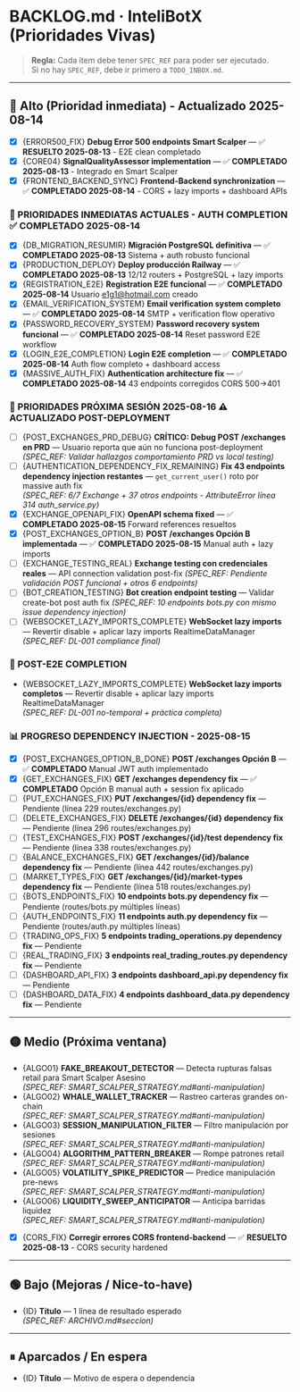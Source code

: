 # BACKLOG.md · InteliBotX (Prioridades Vivas)

> **Regla:** Cada ítem debe tener `SPEC_REF` para poder ser ejecutado.  
> Si no hay `SPEC_REF`, debe ir primero a `TODO_INBOX.md`.

---

## 🔴 Alto (Prioridad inmediata) - Actualizado 2025-08-14
- [x] {ERROR500_FIX} **Debug Error 500 endpoints Smart Scalper** — ✅ **RESUELTO 2025-08-13** - E2E clean completado
- [x] {CORE04} **SignalQualityAssessor implementation** — ✅ **COMPLETADO 2025-08-13** - Integrado en Smart Scalper
- [x] {FRONTEND_BACKEND_SYNC} **Frontend-Backend synchronization** — ✅ **COMPLETADO 2025-08-14** - CORS + lazy imports + dashboard APIs

### **🚀 PRIORIDADES INMEDIATAS ACTUALES - AUTH COMPLETION** ✅ **COMPLETADO 2025-08-14**
- [x] {DB_MIGRATION_RESUMIR} **Migración PostgreSQL definitiva** — ✅ **COMPLETADO 2025-08-13** Sistema + auth robusto funcional
- [x] {PRODUCTION_DEPLOY} **Deploy producción Railway** — ✅ **COMPLETADO 2025-08-13** 12/12 routers + PostgreSQL + lazy imports  
- [x] {REGISTRATION_E2E} **Registration E2E funcional** — ✅ **COMPLETADO 2025-08-14** Usuario e1g1@hotmail.com creado
- [x] {EMAIL_VERIFICATION_SYSTEM} **Email verification system completo** — ✅ **COMPLETADO 2025-08-14** SMTP + verification flow operativo
- [x] {PASSWORD_RECOVERY_SYSTEM} **Password recovery system funcional** — ✅ **COMPLETADO 2025-08-14** Reset password E2E workflow  
- [x] {LOGIN_E2E_COMPLETION} **Login E2E completion** — ✅ **COMPLETADO 2025-08-14** Auth flow completo + dashboard access
- [x] {MASSIVE_AUTH_FIX} **Authentication architecture fix** — ✅ **COMPLETADO 2025-08-14** 43 endpoints corregidos CORS 500→401

### **🚨 PRIORIDADES PRÓXIMA SESIÓN 2025-08-16** ⚠️ **ACTUALIZADO POST-DEPLOYMENT**
- [ ] {POST_EXCHANGES_PRD_DEBUG} **CRÍTICO: Debug POST /exchanges en PRD** — Usuario reporta que aún no funciona post-deployment
  *(SPEC_REF: Validar hallazgos comportamiento PRD vs local testing)*
- [ ] {AUTHENTICATION_DEPENDENCY_FIX_REMAINING} **Fix 43 endpoints dependency injection restantes** — `get_current_user()` roto por massive auth fix  
  *(SPEC_REF: 6/7 Exchange + 37 otros endpoints - AttributeError línea 314 auth_service.py)*
- [x] {EXCHANGE_OPENAPI_FIX} **OpenAPI schema fixed** — ✅ **COMPLETADO 2025-08-15** Forward references resueltos
- [x] {POST_EXCHANGES_OPTION_B} **POST /exchanges Opción B implementada** — ✅ **COMPLETADO 2025-08-15** Manual auth + lazy imports
- [ ] {EXCHANGE_TESTING_REAL} **Exchange testing con credenciales reales** — API connection validation post-fix
  *(SPEC_REF: Pendiente validación POST funcional + otros 6 endpoints)*
- [ ] {BOT_CREATION_TESTING} **Bot creation endpoint testing** — Validar create-bot post auth fix
  *(SPEC_REF: 10 endpoints bots.py con mismo issue dependency injection)*
- [ ] {WEBSOCKET_LAZY_IMPORTS_COMPLETE} **WebSocket lazy imports** — Revertir disable + aplicar lazy imports RealtimeDataManager  
  *(SPEC_REF: DL-001 compliance final)*

### **🔄 POST-E2E COMPLETION**
- {WEBSOCKET_LAZY_IMPORTS_COMPLETE} **WebSocket lazy imports completos** — Revertir disable + aplicar lazy imports RealtimeDataManager  
  *(SPEC_REF: DL-001 no-temporal + práctica completa)*

### **📊 PROGRESO DEPENDENCY INJECTION - 2025-08-15**
- [x] {POST_EXCHANGES_OPTION_B_DONE} **POST /exchanges Opción B** — ✅ **COMPLETADO** Manual JWT auth implementado
- [x] {GET_EXCHANGES_FIX} **GET /exchanges dependency fix** — ✅ **COMPLETADO** Opción B manual auth + session fix aplicado
- [ ] {PUT_EXCHANGES_FIX} **PUT /exchanges/{id} dependency fix** — Pendiente (línea 229 routes/exchanges.py) 
- [ ] {DELETE_EXCHANGES_FIX} **DELETE /exchanges/{id} dependency fix** — Pendiente (línea 296 routes/exchanges.py)
- [ ] {TEST_EXCHANGES_FIX} **POST /exchanges/{id}/test dependency fix** — Pendiente (línea 338 routes/exchanges.py)
- [ ] {BALANCE_EXCHANGES_FIX} **GET /exchanges/{id}/balance dependency fix** — Pendiente (línea 442 routes/exchanges.py)
- [ ] {MARKET_TYPES_FIX} **GET /exchanges/{id}/market-types dependency fix** — Pendiente (línea 518 routes/exchanges.py)
- [ ] {BOTS_ENDPOINTS_FIX} **10 endpoints bots.py dependency fix** — Pendiente (routes/bots.py múltiples líneas)
- [ ] {AUTH_ENDPOINTS_FIX} **11 endpoints auth.py dependency fix** — Pendiente (routes/auth.py múltiples líneas)
- [ ] {TRADING_OPS_FIX} **5 endpoints trading_operations.py dependency fix** — Pendiente
- [ ] {REAL_TRADING_FIX} **3 endpoints real_trading_routes.py dependency fix** — Pendiente
- [ ] {DASHBOARD_API_FIX} **3 endpoints dashboard_api.py dependency fix** — Pendiente  
- [ ] {DASHBOARD_DATA_FIX} **4 endpoints dashboard_data.py dependency fix** — Pendiente

---

## 🟡 Medio (Próxima ventana)
- {ALGO01} **FAKE_BREAKOUT_DETECTOR** — Detecta rupturas falsas retail para Smart Scalper Asesino  
  *(SPEC_REF: SMART_SCALPER_STRATEGY.md#anti-manipulation)*
- {ALGO02} **WHALE_WALLET_TRACKER** — Rastreo carteras grandes on-chain  
  *(SPEC_REF: SMART_SCALPER_STRATEGY.md#anti-manipulation)*
- {ALGO03} **SESSION_MANIPULATION_FILTER** — Filtro manipulación por sesiones  
  *(SPEC_REF: SMART_SCALPER_STRATEGY.md#anti-manipulation)*
- {ALGO04} **ALGORITHM_PATTERN_BREAKER** — Rompe patrones retail  
  *(SPEC_REF: SMART_SCALPER_STRATEGY.md#anti-manipulation)*
- {ALGO05} **VOLATILITY_SPIKE_PREDICTOR** — Predice manipulación pre-news  
  *(SPEC_REF: SMART_SCALPER_STRATEGY.md#anti-manipulation)*
- {ALGO06} **LIQUIDITY_SWEEP_ANTICIPATOR** — Anticipa barridas liquidez  
  *(SPEC_REF: SMART_SCALPER_STRATEGY.md#anti-manipulation)*
- [x] {CORS_FIX} **Corregir errores CORS frontend-backend** — ✅ **RESUELTO 2025-08-13** - CORS security hardened

---

## 🟢 Bajo (Mejoras / Nice-to-have)
- {ID} **Título** — 1 línea de resultado esperado  
  *(SPEC_REF: ARCHIVO.md#seccion)*

---

## ⏸ Aparcados / En espera
- {ID} **Título** — Motivo de espera o dependencia